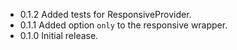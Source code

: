 - 0.1.2 Added tests for ResponsiveProvider.
- 0.1.1 Added option `only` to the responsive wrapper.
- 0.1.0 Initial release.
